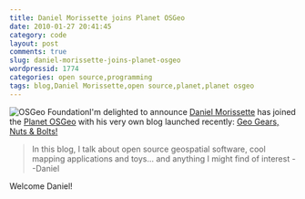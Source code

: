 ```yaml
---
title: Daniel Morissette joins Planet OSGeo
date: 2010-01-27 20:41:45
category: code
layout: post
comments: true
slug: daniel-morissette-joins-planet-osgeo
wordpressid: 1774
categories: open source,programming
tags: blog,Daniel Morissette,open source,planet,planet osgeo
---
```


![OSGeo Foundation](/images/logos/osgeo-logo.png)I'm delighted to announce [Daniel Morissette](http://www.osgeo.org/node/970) has joined the [Planet OSGeo](http://planet.osgeo.org) with his very own blog launched recently: [Geo Gears, Nuts & Bolts!](http://dmorissette.blogspot.com/)


> In this blog, I talk about open source geospatial software,
> cool mapping applications and toys... and anything I might find of interest --Daniel


Welcome Daniel!
